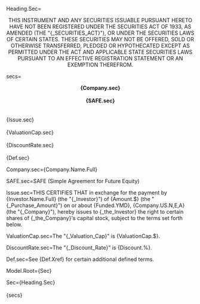 Heading.Sec=<center><span style="text-transform: uppercase">THIS INSTRUMENT AND ANY SECURITIES ISSUABLE PURSUANT HERETO HAVE NOT BEEN REGISTERED UNDER THE SECURITIES ACT OF 1933, AS AMENDED (THE "{_Securities_Act}"), OR UNDER THE SECURITIES LAWS OF CERTAIN STATES.  THESE SECURITIES MAY NOT BE OFFERED, SOLD OR OTHERWISE TRANSFERRED, PLEDGED OR HYPOTHECATED EXCEPT AS PERMITTED UNDER THE ACT AND APPLICABLE STATE SECURITIES LAWS PURSUANT TO AN EFFECTIVE REGISTRATION STATEMENT OR AN EXEMPTION THEREFROM.</span></center>

secs=<center><b>{Company.sec}<br><br>{SAFE.sec}</center></b><br><br>{Issue.sec}<br><br>{ValuationCap.sec}<br><br>{DiscountRate.sec}<br><br>{Def.sec}

Company.sec={Company.Name.Full}

SAFE.sec=SAFE  (Simple Agreement for Future Equity)

Issue.sec=THIS CERTIFIES THAT in exchange for the payment by {Investor.Name.Full} (the "{_Investor}") of {Amount.$} (the "{_Purchase_Amount}") on or about {Funded.YMD}, {Company.US.N,E,A} (the "{_Company}"), hereby issues to {_the_Investor} the right to certain shares of {_the_Company}'s capital stock, subject to the terms set forth below.

ValuationCap.sec=The "{_Valuation_Cap}" is {ValuationCap.$}.  

DiscountRate.sec=The "{_Discount_Rate}" is {Discount.%}.

Def.sec=See {Def.Xref} for certain additional defined terms.

Model.Root={Sec}

Sec={Heading.Sec}<br><br>{secs}
